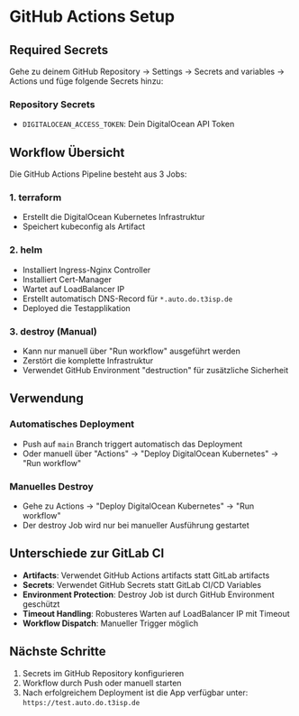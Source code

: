 # GitHub Actions Setup

## Required Secrets

Gehe zu deinem GitHub Repository → Settings → Secrets and variables → Actions und füge folgende Secrets hinzu:

### Repository Secrets
- `DIGITALOCEAN_ACCESS_TOKEN`: Dein DigitalOcean API Token

## Workflow Übersicht

Die GitHub Actions Pipeline besteht aus 3 Jobs:

### 1. terraform
- Erstellt die DigitalOcean Kubernetes Infrastruktur
- Speichert kubeconfig als Artifact

### 2. helm  
- Installiert Ingress-Nginx Controller
- Installiert Cert-Manager
- Wartet auf LoadBalancer IP
- Erstellt automatisch DNS-Record für `*.auto.do.t3isp.de`
- Deployed die Testapplikation

### 3. destroy (Manual)
- Kann nur manuell über "Run workflow" ausgeführt werden
- Zerstört die komplette Infrastruktur
- Verwendet GitHub Environment "destruction" für zusätzliche Sicherheit

## Verwendung

### Automatisches Deployment
- Push auf `main` Branch triggert automatisch das Deployment
- Oder manuell über "Actions" → "Deploy DigitalOcean Kubernetes" → "Run workflow"

### Manuelles Destroy
- Gehe zu Actions → "Deploy DigitalOcean Kubernetes" → "Run workflow"
- Der destroy Job wird nur bei manueller Ausführung gestartet

## Unterschiede zur GitLab CI

- **Artifacts**: Verwendet GitHub Actions artifacts statt GitLab artifacts
- **Secrets**: Verwendet GitHub Secrets statt GitLab CI/CD Variables  
- **Environment Protection**: Destroy Job ist durch GitHub Environment geschützt
- **Timeout Handling**: Robusteres Warten auf LoadBalancer IP mit Timeout
- **Workflow Dispatch**: Manueller Trigger möglich

## Nächste Schritte

1. Secrets im GitHub Repository konfigurieren
2. Workflow durch Push oder manuell starten
3. Nach erfolgreichem Deployment ist die App verfügbar unter: `https://test.auto.do.t3isp.de`

<!-- Automatisierte DigitalOcean Kubernetes Deployment Pipeline mit GitHub Actions -->
<!-- Test: Pipeline triggert automatisch bei Code-Änderungen -->